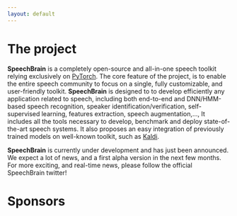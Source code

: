 ```yaml
---
layout: default
---
```



# The project

**SpeechBrain** is a completely open-source and all-in-one speech toolkit relying exclusively on [PyTorch](https://pytorch.org). The core feature of the project, is to enable the entire speech community to focus on a single, fully customizable, and user-friendly toolkit. **SpeechBrain** is designed to to develop efficiently any application related to speech, including both end-to-end and DNN/HMM-based speech recognition, speaker identification/verification, self-supervised learning, features extraction, speech augmentation,..., It includes all the tools necessary to develop, benchmark and deploy state-of-the-art speech systems. It also proposes an easy integration of previously trained models on well-known toolkit, such as [Kaldi](http://kaldi-asr.org).

**SpeechBrain** is currently under development and has just been announced. We expect a lot of news, and a first alpha version in the next few months. For more exciting, and real-time news, please follow the official SpeechBrain twitter!



# Sponsors
